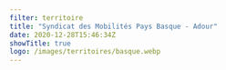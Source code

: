 ```yaml
---
filter: territoire
title: "Syndicat des Mobilités Pays Basque - Adour"
date: 2020-12-28T15:46:34Z
showTitle: true
logo: /images/territoires/basque.webp
---
```


